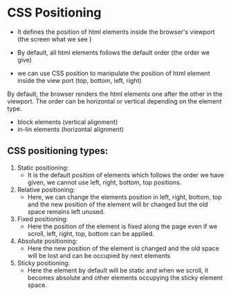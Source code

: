 # CSS Positioning

- It defines the position of html elements inside the browser's viewport (the screen what we see )

- By default, all html elements follows the default order (the order we give)

- we can use CSS position to manipulate the position of html element inside the view port (top, bottom, left, right)

By default, the browser renders the html elements one after the other in the viewport. The order can be horizontal or vertical depending on the element type.

- block elements (vertical alignment)
- in-lin elements (horizontal alignment)

## CSS positioning types:

1. Static positioning:
   - It is the default position of elements which follows the order we have given, we cannot use left, right, bottom, top positions.
2. Relative positioning:
   - Here, we can change the elements position in left, right, bottom, top and the new position of the element will br changed but the old space remains left unused.
3. Fixed positioning:
   - Here the position of the element is fixed along the page even if we scroll, left, right, top, bottom can be applied.
4. Absolute positioning:
   - Here the new position of the element is changed and the old space will be lost and can be occupied by next elements
5. Sticky positioning:
   - Here the element by default will be static and when we scroll, it becomes absolute and other elements occupying the sticky element space.
